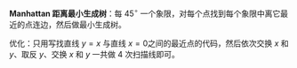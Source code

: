 **Manhattan 距离最小生成树**：每 $45^\circ$ 一个象限，对每个点找到每个象限中离它最近的点连边，然后做最小生成树。

优化：只用写找直线 $y = x$ 与直线 $x = 0$之间的最近点的代码，然后依次交换 $x$ 和 $y$、取反 $y$、交换 $x$ 和 $y$ 一共做 4 次扫描线即可。
